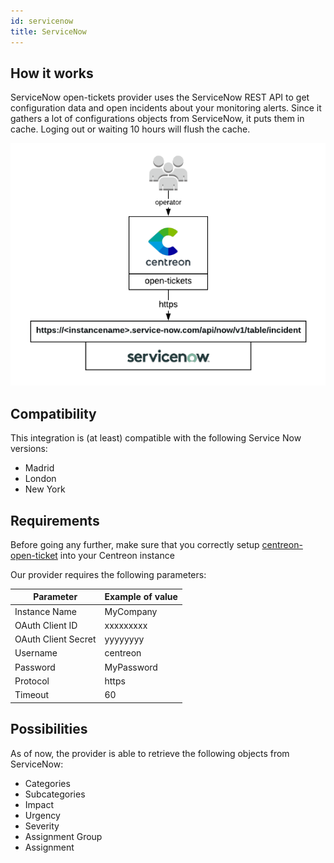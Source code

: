 ```yaml
---
id: servicenow
title: ServiceNow
---
```


## How it works

ServiceNow open-tickets provider uses the ServiceNow REST API to get
configuration data and open incidents about your monitoring alerts. Since it
gathers a lot of configurations objects from ServiceNow, it puts them in cache. Loging
out or waiting 10 hours will flush the cache.

![architecture](../../assets/integrations/open-tickets/ot-service-now-architecture.png)

## Compatibility

This integration is (at least) compatible with the following Service Now
versions:

  - Madrid
  - London
  - New York

## Requirements

Before going any further, make sure that you correctly setup
[centreon-open-ticket](https://documentation.centreon.com/docs/centreon-open-tickets/en/latest/installation/index.html)
into your Centreon instance

Our provider requires the following parameters:

| Parameter           | Example of value |
| ------------------- | ---------------- |
| Instance Name       | MyCompany        |
| OAuth Client ID     | xxxxxxxxx        |
| OAuth Client Secret | yyyyyyyy         |
| Username            | centreon         |
| Password            | MyPassword       |
| Protocol            | https            |
| Timeout             | 60               |

## Possibilities

As of now, the provider is able to retrieve the following objects from ServiceNow:

  - Categories
  - Subcategories
  - Impact
  - Urgency
  - Severity
  - Assignment Group
  - Assignment
